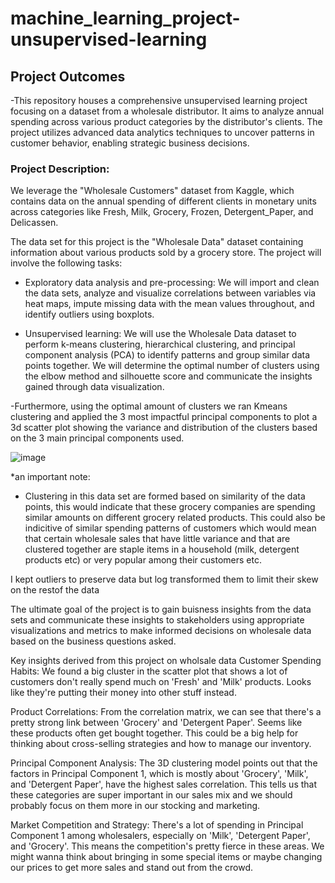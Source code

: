 # machine_learning_project-unsupervised-learning

## Project Outcomes
-This repository houses a comprehensive unsupervised learning project focusing on a dataset from a wholesale distributor. It aims to analyze annual spending across various product categories by the distributor's clients. The project utilizes advanced data analytics techniques to uncover patterns in customer behavior, enabling strategic business decisions.

### Project Description:
We leverage the "Wholesale Customers" dataset from Kaggle, which contains data on the annual spending of different clients in monetary units across categories like Fresh, Milk, Grocery, Frozen, Detergent_Paper, and Delicassen.


The data set for this project is the "Wholesale Data" dataset containing information about various products sold by a grocery store.
The project will involve the following tasks:

-	Exploratory data analysis and pre-processing: We will import and clean the data sets, analyze and visualize correlations between variables via heat maps, impute missing data with the mean values throughout, and identify outliers using boxplots.

-	Unsupervised learning: We will use the Wholesale Data dataset to perform k-means clustering, hierarchical clustering, and principal component analysis (PCA) to identify patterns and group similar data points together. We will determine the optimal number of clusters using the elbow method and silhouette score and communicate the insights gained through data visualization.

-Furthermore, using the optimal amount of clusters we ran Kmeans clustering and applied the 3 most impactful principal components to plot a 3d scatter plot showing the variance and distribution of the clusters based on the 3 main principal components used.

![image](https://github.com/bilaal1007/ml-project-unsupervised-learning/assets/143028132/ca8eada9-a72f-4b70-a6fe-d89511085d3b)

*an important note:
-  Clustering in this data set are formed based on similarity of the data points, this would indicate that these grocery companies are spending similar amounts on different grocery related products. This could also be indicitive of similar spending patterns of customers which would mean that certain wholesale sales that have little variance and that are clustered together are staple items in a household (milk, detergent products etc) or very popular among their customers etc. 

 I kept outliers to preserve data but log transformed them to limit their skew on the restof the data 

The ultimate goal of the project is to gain buisness insights from the data sets and communicate these insights to stakeholders using appropriate visualizations and metrics to make informed decisions on wholesale data based on the business questions asked.

Key insights derived from this project on wholsale data 
Customer Spending Habits: We found a big cluster in the scatter plot that shows a lot of customers don't really spend much on 'Fresh' and 'Milk' products. Looks like they're putting their money into other stuff instead.

Product Correlations: From the correlation matrix, we can see that there's a pretty strong link between 'Grocery' and 'Detergent Paper'. Seems like these products often get bought together. This could be a big help for thinking about cross-selling strategies and how to manage our inventory.

Principal Component Analysis: The 3D clustering model points out that the factors in Principal Component 1, which is mostly about 'Grocery', 'Milk', and 'Detergent Paper', have the highest sales correlation. This tells us that these categories are super important in our sales mix and we should probably focus on them more in our stocking and marketing.

Market Competition and Strategy: There's a lot of spending in Principal Component 1 among wholesalers, especially on 'Milk', 'Detergent Paper', and 'Grocery'. This means the competition's pretty fierce in these areas. We might wanna think about bringing in some special items or maybe changing our prices to get more sales and stand out from the crowd.